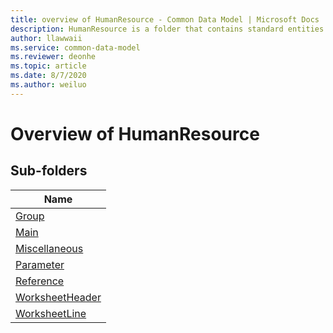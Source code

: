 ```yaml
---
title: overview of HumanResource - Common Data Model | Microsoft Docs
description: HumanResource is a folder that contains standard entities related to the Common Data Model.
author: llawwaii
ms.service: common-data-model
ms.reviewer: deonhe
ms.topic: article
ms.date: 8/7/2020
ms.author: weiluo
---
```


# Overview of HumanResource


## Sub-folders

|Name|
|---|
|[Group](Group/overview.md)|
|[Main](Main/overview.md)|
|[Miscellaneous](Miscellaneous/overview.md)|
|[Parameter](Parameter/overview.md)|
|[Reference](Reference/overview.md)|
|[WorksheetHeader](WorksheetHeader/overview.md)|
|[WorksheetLine](WorksheetLine/overview.md)|



